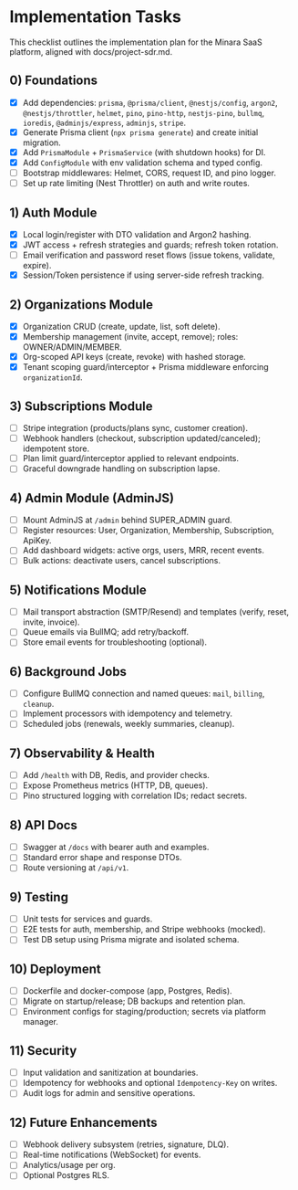 # Implementation Tasks

This checklist outlines the implementation plan for the Minara SaaS platform, aligned with docs/project-sdr.md.

## 0) Foundations
- [X] Add dependencies: `prisma`, `@prisma/client`, `@nestjs/config`, `argon2`, `@nestjs/throttler`, `helmet`, `pino`, `pino-http`, `nestjs-pino`, `bullmq`, `ioredis`, `@adminjs/express`, `adminjs`, `stripe`.
- [X] Generate Prisma client (`npx prisma generate`) and create initial migration.
- [X] Add `PrismaModule` + `PrismaService` (with shutdown hooks) for DI.
- [X] Add `ConfigModule` with env validation schema and typed config.
- [ ] Bootstrap middlewares: Helmet, CORS, request ID, and pino logger.
- [ ] Set up rate limiting (Nest Throttler) on auth and write routes.

## 1) Auth Module
- [X] Local login/register with DTO validation and Argon2 hashing.
- [X] JWT access + refresh strategies and guards; refresh token rotation.
- [ ] Email verification and password reset flows (issue tokens, validate, expire).
- [X] Session/Token persistence if using server-side refresh tracking.

## 2) Organizations Module
- [x] Organization CRUD (create, update, list, soft delete).
- [x] Membership management (invite, accept, remove); roles: OWNER/ADMIN/MEMBER.
- [x] Org-scoped API keys (create, revoke) with hashed storage.
- [x] Tenant scoping guard/interceptor + Prisma middleware enforcing `organizationId`.

## 3) Subscriptions Module
- [ ] Stripe integration (products/plans sync, customer creation).
- [ ] Webhook handlers (checkout, subscription updated/canceled); idempotent store.
- [ ] Plan limit guard/interceptor applied to relevant endpoints.
- [ ] Graceful downgrade handling on subscription lapse.

## 4) Admin Module (AdminJS)
- [ ] Mount AdminJS at `/admin` behind SUPER_ADMIN guard.
- [ ] Register resources: User, Organization, Membership, Subscription, ApiKey.
- [ ] Add dashboard widgets: active orgs, users, MRR, recent events.
- [ ] Bulk actions: deactivate users, cancel subscriptions.

## 5) Notifications Module
- [ ] Mail transport abstraction (SMTP/Resend) and templates (verify, reset, invite, invoice).
- [ ] Queue emails via BullMQ; add retry/backoff.
- [ ] Store email events for troubleshooting (optional).

## 6) Background Jobs
- [ ] Configure BullMQ connection and named queues: `mail`, `billing`, `cleanup`.
- [ ] Implement processors with idempotency and telemetry.
- [ ] Scheduled jobs (renewals, weekly summaries, cleanup).

## 7) Observability & Health
- [ ] Add `/health` with DB, Redis, and provider checks.
- [ ] Expose Prometheus metrics (HTTP, DB, queues).
- [ ] Pino structured logging with correlation IDs; redact secrets.

## 8) API Docs
- [ ] Swagger at `/docs` with bearer auth and examples.
- [ ] Standard error shape and response DTOs.
- [ ] Route versioning at `/api/v1`.

## 9) Testing
- [ ] Unit tests for services and guards.
- [ ] E2E tests for auth, membership, and Stripe webhooks (mocked).
- [ ] Test DB setup using Prisma migrate and isolated schema.

## 10) Deployment
- [ ] Dockerfile and docker-compose (app, Postgres, Redis).
- [ ] Migrate on startup/release; DB backups and retention plan.
- [ ] Environment configs for staging/production; secrets via platform manager.

## 11) Security
- [ ] Input validation and sanitization at boundaries.
- [ ] Idempotency for webhooks and optional `Idempotency-Key` on writes.
- [ ] Audit logs for admin and sensitive operations.

## 12) Future Enhancements
- [ ] Webhook delivery subsystem (retries, signature, DLQ).
- [ ] Real-time notifications (WebSocket) for events.
- [ ] Analytics/usage per org.
- [ ] Optional Postgres RLS.
